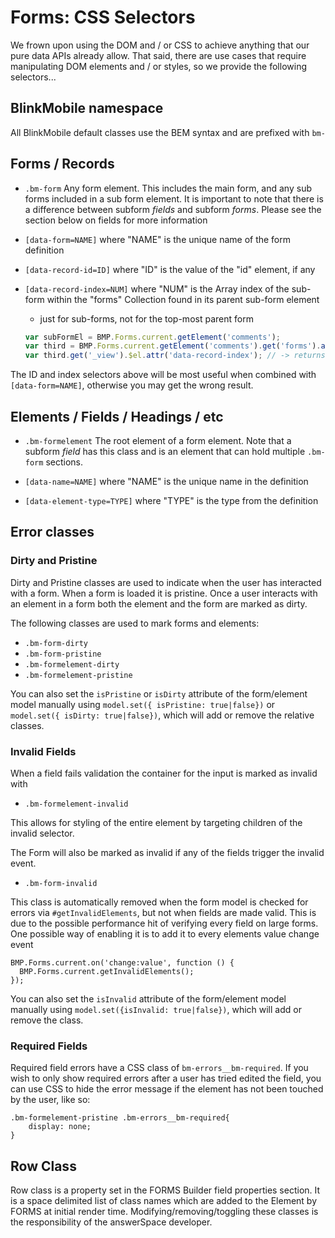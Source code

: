 # Forms: CSS Selectors

We frown upon using the DOM and / or CSS to achieve anything that our pure data
APIs already allow. That said, there are use cases that require manipulating DOM
elements and / or styles, so we provide the following selectors...

## BlinkMobile namespace

All BlinkMobile default classes use the BEM syntax and are prefixed with `bm-`

## Forms / Records

- `.bm-form` Any form element. This includes the main form, and any sub forms 
included in a sub form element. It is important to note that there is a difference
between subform _fields_ and subform _forms_. Please see the section below on fields 
for more information

- `[data-form=NAME]` where "NAME" is the unique name of the form definition

- `[data-record-id=ID]` where "ID" is the value of the "id" element, if any

- `[data-record-index=NUM]` where "NUM" is the Array index of the sub-form
  within the "forms" Collection found in its parent sub-form element

    - just for sub-forms, not for the top-most parent form

    ```js
    var subFormEl = BMP.Forms.current.getElement('comments');
    var third = BMP.Forms.current.getElement('comments').get('forms').at(2);
    var third.get('_view').$el.attr('data-record-index'); // -> returns "2"
    ```

The ID and index selectors above will be most useful when combined with
`[data-form=NAME]`, otherwise you may get the wrong result.


## Elements / Fields / Headings / etc

- `.bm-formelement` The root element of a form element. Note that a subform
 _field_ has this class and is an element that can hold multiple `.bm-form` sections.

- `[data-name=NAME]` where "NAME" is the unique name in the definition

- `[data-element-type=TYPE]` where "TYPE" is the type from the definition

## Error classes

### Dirty and Pristine

Dirty and Pristine classes are used to indicate when the user has interacted with a form. When a form is loaded it is pristine. Once a user interacts with an element in a form both the element and the form are marked as dirty. 

The following classes are used to mark forms and elements:

- `.bm-form-dirty`
- `.bm-form-pristine`
- `.bm-formelement-dirty`
- `.bm-formelement-pristine`

You can also set the `isPristine` or `isDirty` attribute of the form/element model manually using `model.set({ isPristine: true|false})` or `model.set({ isDirty: true|false})`, which will add or remove the relative classes.

### Invalid Fields

When a field fails validation the container for the input is marked as invalid with

- `.bm-formelement-invalid`

This allows for styling of the entire element by targeting children of the invalid selector.

The Form will also be marked as invalid if any of the fields trigger the invalid event.

- `.bm-form-invalid`

This class is automatically removed when the form model is checked for errors via `#getInvalidElements`, but not when fields are made valid. This is due to the possible performance hit of verifying every field on large forms. One possible way of enabling it is to add it to every elements value change event

    BMP.Forms.current.on('change:value', function () {
      BMP.Forms.current.getInvalidElements(); 
    });

You can also set the `isInvalid` attribute of the form/element model manually using `model.set({isInvalid: true|false})`, which will add or remove the class.

### Required Fields
Required field errors have a CSS class of `bm-errors__bm-required`. If you wish to only show required errors after a user has tried edited the field, you can use CSS to hide the error message if the element has not been touched by the user, like so:

    .bm-formelement-pristine .bm-errors__bm-required{
        display: none;
    }

## Row Class

Row class is a property set in the FORMS Builder field properties section. It is a space delimited list of class names which are added to the Element by FORMS at initial render time. Modifying/removing/toggling these classes is the responsibility of the answerSpace developer.